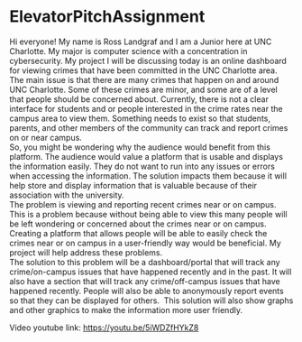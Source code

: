 # ElevatorPitchAssignment

Hi everyone! My name is Ross Landgraf and I am a Junior here at UNC Charlotte. My major is computer science with a concentration in cybersecurity. My project I will be discussing today is an online dashboard for viewing crimes that have been committed in the UNC Charlotte area.
          <br />The main issue is that there are many crimes that happen on and around UNC Charlotte. Some of these crimes are minor, and some are of a level that people should be concerned about. Currently, there is not a clear interface for students and or people interested in the crime rates near the campus area to view them. Something needs to exist so that students, parents, and other members of the community can track and report crimes on or near campus.
          <br />So, you might be wondering why the audience would benefit from this platform. The audience would value a platform that is usable and displays the information easily. They do not want to run into any issues or errors when accessing the information. The solution impacts them because it will help store and display information that is valuable because of their association with the university.
          <br />The problem is viewing and reporting recent crimes near or on campus. This is a problem because without being able to view this many people will be left wondering or concerned about the crimes near or on campus. Creating a platform that allows people will be able to easily check the crimes near or on campus in a user-friendly way would be beneficial. My project will help address these problems.
          <br />The solution to this problem will be a dashboard/portal that will track any crime/on-campus issues that have happened recently and in the past. It will also have a section that will track any crime/off-campus issues that have happened recently. People will also be able to anonymously report events so that they can be displayed for others.  This solution will also show graphs and other graphics to make the information more user friendly.
          
        
Video youtube link: https://youtu.be/5iWDZfHYkZ8
